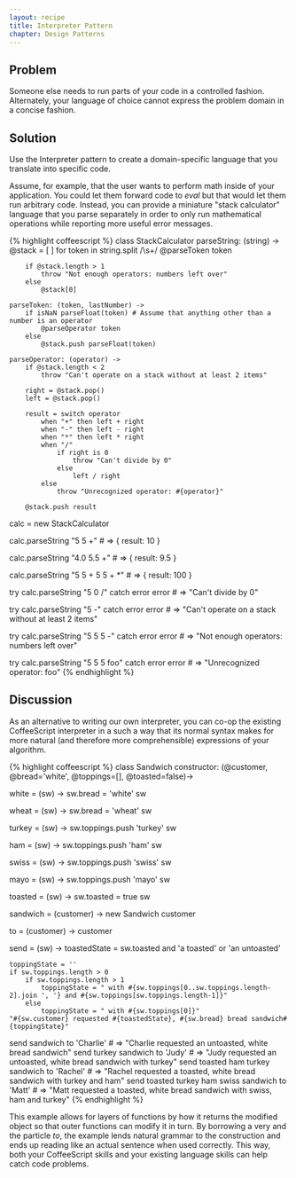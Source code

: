 ```yaml
---
layout: recipe
title: Interpreter Pattern
chapter: Design Patterns
---
```

## Problem

Someone else needs to run parts of your code in a controlled fashion.  Alternately, your language of choice cannot express the problem domain in a concise fashion.

## Solution

Use the Interpreter pattern to create a domain-specific language that you translate into specific code.

Assume, for example, that the user wants to perform math inside of your application.  You could let them forward code to _eval_ but that would let them run arbitrary code.  Instead, you can provide a miniature "stack calculator" language that you parse separately in order to only run mathematical operations while reporting more useful error messages.

{% highlight coffeescript %}
class StackCalculator
	parseString: (string) ->
		@stack = [ ]
		for token in string.split /\s+/
			@parseToken token

		if @stack.length > 1
			throw "Not enough operators: numbers left over"
		else
			@stack[0]

	parseToken: (token, lastNumber) ->
		if isNaN parseFloat(token) # Assume that anything other than a number is an operator
			@parseOperator token
		else
			@stack.push parseFloat(token)

	parseOperator: (operator) ->
		if @stack.length < 2
			throw "Can't operate on a stack without at least 2 items"

		right = @stack.pop()
		left = @stack.pop()

		result = switch operator
			when "+" then left + right
			when "-" then left - right
			when "*" then left * right
			when "/"
				if right is 0
					throw "Can't divide by 0"
				else
					left / right
			else
				throw "Unrecognized operator: #{operator}"

		@stack.push result

calc = new StackCalculator

calc.parseString "5 5 +" # => { result: 10 }

calc.parseString "4.0 5.5 +" # => { result: 9.5 }

calc.parseString "5 5 + 5 5 + *" # => { result: 100 }

try
	calc.parseString "5 0 /"
catch error
	error # => "Can't divide by 0"

try
	calc.parseString "5 -"
catch error
	error # => "Can't operate on a stack without at least 2 items"

try
	calc.parseString "5 5 5 -"
catch error
	error # => "Not enough operators: numbers left over"

try
	calc.parseString "5 5 5 foo"
catch error
	error # => "Unrecognized operator: foo"
{% endhighlight %}

## Discussion

As an alternative to writing our own interpreter, you can co-op the existing CoffeeScript interpreter in a such a way that its normal syntax makes for more natural (and therefore more comprehensible) expressions of your algorithm.

{% highlight coffeescript %}
class Sandwich
	constructor: (@customer, @bread='white', @toppings=[], @toasted=false)->

white = (sw) ->
	sw.bread = 'white'
	sw

wheat = (sw) ->
	sw.bread = 'wheat'
	sw

turkey = (sw) ->
	sw.toppings.push 'turkey'
	sw

ham = (sw) ->
	sw.toppings.push 'ham'
	sw

swiss = (sw) ->
	sw.toppings.push 'swiss'
	sw

mayo = (sw) ->
	sw.toppings.push 'mayo'
	sw

toasted = (sw) ->
	sw.toasted = true
	sw

sandwich = (customer) ->
	new Sandwich customer

to = (customer) ->
	customer

send = (sw) ->
	toastedState = sw.toasted and 'a toasted' or 'an untoasted'

	toppingState = ''
	if sw.toppings.length > 0
		if sw.toppings.length > 1
			toppingState = " with #{sw.toppings[0..sw.toppings.length-2].join ', '} and #{sw.toppings[sw.toppings.length-1]}"
		else
			toppingState = " with #{sw.toppings[0]}"
	"#{sw.customer} requested #{toastedState}, #{sw.bread} bread sandwich#{toppingState}"

send sandwich to 'Charlie' # => "Charlie requested an untoasted, white bread sandwich"
send turkey sandwich to 'Judy' # => "Judy requested an untoasted, white bread sandwich with turkey"
send toasted ham turkey sandwich to 'Rachel' # => "Rachel requested a toasted, white bread sandwich with turkey and ham"
send toasted turkey ham swiss sandwich to 'Matt' # => "Matt requested a toasted, white bread sandwich with swiss, ham and turkey"
{% endhighlight %}

This example allows for layers of functions by how it returns the modified object so that outer functions can modify it in turn.  By borrowing a very and the particle _to_, the example lends natural grammar to the construction and ends up reading like an actual sentence when used correctly.  This way, both your CoffeeScript skills and your existing language skills can help catch code problems.
